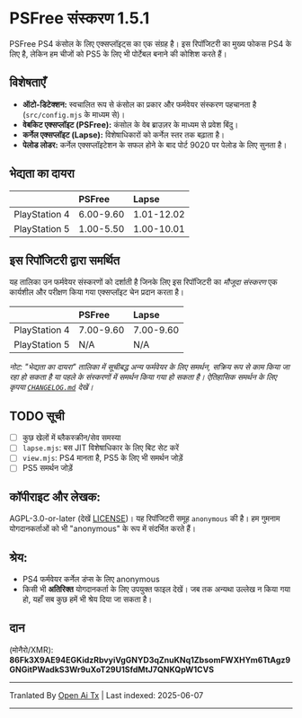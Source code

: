 # PSFree संस्करण 1.5.1

PSFree PS4 कंसोल के लिए एक्सप्लॉइट्स का एक संग्रह है। इस रिपॉजिटरी का मुख्य फोकस PS4 के लिए है, लेकिन हम चीजों को PS5 के लिए भी पोर्टेबल बनाने की कोशिश करते हैं।

## विशेषताएँ

- **ऑटो-डिटेक्शन:** स्वचालित रूप से कंसोल का प्रकार और फर्मवेयर संस्करण पहचानता है (`src/config.mjs` के माध्यम से)।
- **वेबकिट एक्सप्लॉइट (PSFree):** कंसोल के वेब ब्राउज़र के माध्यम से प्रवेश बिंदु।
- **कर्नेल एक्सप्लॉइट (Lapse):** विशेषाधिकारों को कर्नेल स्तर तक बढ़ाता है।
- **पेलोड लोडर:** कर्नेल एक्सप्लॉइटेशन के सफल होने के बाद पोर्ट 9020 पर पेलोड के लिए सुनता है।

## भेद्यता का दायरा

|               | PSFree    | Lapse      |
| :------------ | :-------- | :--------- |
| PlayStation 4 | 6.00-9.60 | 1.01-12.02 |
| PlayStation 5 | 1.00-5.50 | 1.00-10.01 |

## इस रिपॉजिटरी द्वारा समर्थित

यह तालिका उन फर्मवेयर संस्करणों को दर्शाती है जिनके लिए इस रिपॉजिटरी का _मौजूदा संस्करण_ एक कार्यशील और परीक्षण किया गया एक्सप्लॉइट चेन प्रदान करता है।

|               | PSFree    | Lapse     |
| :------------ | :-------- | :-------- |
| PlayStation 4 | 7.00-9.60 | 7.00-9.60 |
| PlayStation 5 | N/A       | N/A       |

_नोट: "भेद्यता का दायरा" तालिका में सूचीबद्ध अन्य फर्मवेयर के लिए समर्थन, सक्रिय रूप से काम किया जा रहा हो सकता है या पहले के संस्करणों में समर्थन किया गया हो सकता है। ऐतिहासिक समर्थन के लिए कृपया [`CHANGELOG.md`](https://raw.githubusercontent.com/Al-Azif/psfree-lapse/main/CHANGELOG.md) देखें।_

## TODO सूची

- [ ] कुछ खेलों में ब्लैकस्क्रीन/सेव समस्या
- [ ] `lapse.mjs`: बस JIT विशेषाधिकार के लिए बिट सेट करें
- [ ] `view.mjs`: PS4 मानता है, PS5 के लिए भी समर्थन जोड़ें
- [ ] PS5 समर्थन जोड़ें

## कॉपीराइट और लेखक:

AGPL-3.0-or-later (देखें [LICENSE](https://raw.githubusercontent.com/Al-Azif/psfree-lapse/main/LICENSE))। यह रिपॉजिटरी समूह `anonymous` की है। हम गुमनाम योगदानकर्ताओं को भी "anonymous" के रूप में संदर्भित करते हैं।

## श्रेय:

- PS4 फर्मवेयर कर्नेल डंप्स के लिए anonymous
- किसी भी **अतिरिक्त** योगदानकर्ता के लिए उपयुक्त फाइल देखें। जब तक अन्यथा उल्लेख न किया गया हो, यहाँ सब कुछ हमें भी श्रेय दिया जा सकता है।

## दान

(मोनैरो/XMR): **86Fk3X9AE94EGKidzRbvyiVgGNYD3qZnuKNq1ZbsomFWXHYm6TtAgz9GNGitPWadkS3Wr9uXoT29U1SfdMtJ7QNKQpW1CVS**

---

Tranlated By [Open Ai Tx](https://github.com/OpenAiTx/OpenAiTx) | Last indexed: 2025-06-07

---